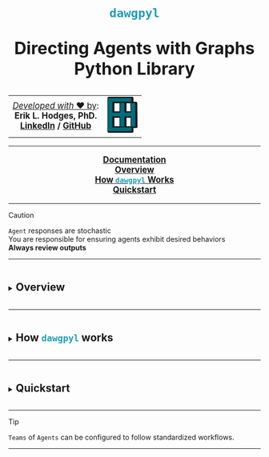   <h1  style="border-color:#219db5;width:100%;border-width:2px;text-align:center;" align="center"> 
  <code style="color:#219db5;">dawgpyl</code><br> 
  <p style="font-size:120%">Directing Agents with Graphs Python Library</p>
  </h1>

<span style="font-size:120%;text-align:center;">

<table style="border-width:0px;border-color:rgba(0,0,0,0);" align="center">
  <tr>
    <td>
      <ins> <i>Developed with</i> <b> ♥ </b>by</ins>:<br>
      <b>Erik L. Hodges, PhD.<b> 
      <br> 
      <a href=https://www.linkedin.com/in/erikhodges>LinkedIn</a>  
      /  
      <a href=https://github.com/ErikHodges>GitHub</a>
    </td>
    <td>
      <a href="https://www.ErikHodges.com"><img src="docs/assets/EH_Logo.png" width="60"></a>
    </td>
    </tr>
</table>

<!-- | <ins> _Developed with_ **♥** _by_</ins>:  <br>**Erik L. Hodges, PhD.** <br> [**LinkedIn**](https://www.linkedin.com/in/erikhodges/)  /  [**GitHub**](https://github.com/ErikHodges)  |  <a href="https://www.ErikHodges.com"><img src="docs/assets/EH_Logo.png" width="60"></a> |
|---|---| -->

</span>

<hr style="border-color:#219db5;width:100%;border-width:2px;text-align:left;margin-left:0">

<div id="navigation">
<span style="font-size:120%;font-weight:bold;text-align:center;" align="center">


<a href=https://ErikHodges.github.io/dawgpyl>Documentation</a><br>
<a href=#overview>Overview</a><br>
<a href=#how_dawgpyl_works>How <code style="color:#219db5">dawgpyl</code> Works</a><br>
<a href=#quickstart>Quickstart</a><br>

</span>
</div>



<hr style="border-color:#219db5;width:100%;border-width:2px;text-align:left;margin-left:0">

> [!CAUTION]
> `Agent` responses are stochastic  
> You are responsible for ensuring agents exhibit desired behaviors  
> **Always review outputs**  

<hr style="border-color:#219db5;width:100%;border-width:2px;text-align:left;margin-left:0">



<div id="overview" >
<details><summary><h2 style="display:inline-block;border-color:rgba(0,0,0,0)">
Overview
</h2></summary>

- Recent advances in large language models (LLMs) have made these systems capable of outputting structured content.
- Leveraging structured inputs and outputs, LLM-based `Agents` can be made to consistenly execute dynamic workflows.
- The <code style="color:#219db5;">dawgpyl</code> library provides a common framework to configure `Agents` and orchestrate interactions between `Teams`.
- Simply put, a user can define a goal and a `Teams` of `Agents` will work to accomplish it.
- Each `Agent` can be configured to guide and constrain its behaviors to suit your needs.

<br>

</details></div>

<hr style="border-color:#219db5;width:100%;border-width:2px;text-align:left;margin-left:0">


<div id="how_dawgpyl_works">
<details><summary><h2 style="display:inline-block;border-color:rgba(0,0,0,0)">
How <code style="color:#219db5;">dawgpyl</code> works
</h2></summary>



### Core Classes

<span style="font-size:100%;font-weight:normal">

- `Prompt` ( `PromptSystem` , `PromptUser`, `ResponseFormat` )

- `Task` ( `Prompt` )

- `Agent` ( `Task`)

- `Team`( [
      `Agent`<sub style="font-size:75%;font-weight:normal">1</sub>,
      `Agent`<sub style="font-size:75%;font-weight:normal">2</sub>,
      `Agent`<sub style="font-size:75%;font-weight:normal">3</sub>,
      **...**
      ]
)
- `Project`(
      [
        `Team`<sub style="font-size:75%;font-weight:normal">1</sub>,
        `Team`<sub style="font-size:75%;font-weight:normal">2</sub>,
        **...**
        ]
)
<br><br>

<!-- ---
#### Expression
$Result = Project(
  [
    Team(
      [
        Agent_1(Task_1(PromptSystem_1,PromptUser_1,ResponseFormat_1)),
        Agent_2(Task_2(PromptSystem_2,PromptUser_2,ResponseFormat_2)),
        Agent_3(Task_3(PromptSystem_3,PromptUser_3,ResponseFormat_3)),
      ],
    ),
    Team(
      [
        Agent_4(Task_4(PromptSystem_4,PromptUser_4,ResponseFormat_4)),
        Agent_5(Task_5(PromptSystem_5,PromptUser_5,ResponseFormat_5)),
      ],
    ),
  ]
)
$ -->


---
- `APIs`
  - Application program interface (API) to a model or tool provider
  - Often requires you to register an account and create an API key
  - API keys are stored in
    - `configs/apis.py`
<br>

---
- `Model`
  - A specific version of a model
    - (e.g., "gpt-4", "4o", "claude-3.7", "deepseek-r1")
  - **Currently supported model types**: ["embedding","llm"]
- `ModelConfig`
  - `configs/models.py`
<br>

---

<!-- - `Persona`
  - A general role that is assigned to an `Agent`

---
 -->

- `Agent` 
  - Single instances of an LLM-client (i.e., a chat).
  - An `Agent` is given a `Task`
- `AgentConfig`
  - Name
  - Model
  - Persona
  - Task
  - ~~Team~~ **?????**
<br>

---

- `Tasks`
- `TaskConfig`
<br>

---

- `Teams` 
  - Groups of `Agents`
  - `Teams` are given `Goals`
- `TeamConfig`
  - Name: "Research"
  - Supervisor: `Agent`
  - Members: [`Agent`,`Agent`]
  - Goal: "Please produce a cohesive report summarizing the reasons that Erik is a cool guy"
  - Log: [{`Target`:`Event`},{`Target`:`Event`}]
<br>

<!-- 
note: This feels unnecessary, since I already have a `Team` collection.
note: IF it is possible that a Team's members can be a collection of teams, then this will work!
- `Projects` 
  - Groups of `Teams`
  - `Projects` are given `Milestones`
- `ProjectConfig`
  - Name: "Application development"
  - Supervisor: `Agent`
  - Members: [`Team`,`Team`]
<br><br> -->

</span>

---

### Architecture

<img src="docs/assets/architecture.svg" width="1024"/>
<br>

</details></div>



<hr style="border-color:#219db5;width:100%;border-width:2px;text-align:left;margin-left:0">

<div id="quickstart">
<details><summary><h2 style="display:inline-block;border-color:rgba(0,0,0,0)">Quickstart
</h2></summary>

### 0. Requirements 
- Skills
  - Basic understanding of python programming
- Programmatic access to an LLM (API key)
  - OpenAI
  - Anthropic
- Software
  - git
  - python 3.11
- [Documentation](https://erikhodges.github.io/dawgpyl/)
  - (Offline) view the docs in your browser using the [mkdocs library](https://www.mkdocs.org/)
    > ```bash
    > # install mkdocs
    > pip install -U mkdocs
    > # Navigate to the dawgpyl directory
    > cd dawgpyl
    > # Serve the documents
    > mkdocs serve
    > ```


### 1. Clone the <code style="color:#219db5;">dawgpyl</code> repository to your local machine

> ```bash
> # Navigate to the directory you use to develop code
> cd YOUR_CODE_DIRECTORY
> git clone https://github.com/ErikHodges/dawgpyl.git
> ```

### 2. Create a virtual environment and activate it

- **Windows**
  > ```bash
  > # Navigate to the directory where you cloned the repository
  > cd YOUR_CODE_DIRECTORY/dawgpyl
  > python -m venv dpenv
  > dpenv/Scripts/activate
  > ```

- **Linux**
  > ```bash
  > # Navigate to the directory where you cloned the repository
  > cd YOUR_CODE_DIRECTORY/dawgpyl
  > python -m venv dpenv
  > dpenv/bin/activate
  > ```

### 3. Install <code style="color:#219db5;">dawgpyl</code> dependencies

> ```bash
> # Navigate to the directory where you cloned the repository  
> python -m pip install --upgrade pip
> python -m pip install .
> ```


### 4. Open the quickstart notebook

> ```bash
> # Run the 01_COPILOT.ipynb file
> notebooks/01_COPILOT.ipynb
> ```
<br>

---

</details></div>

<hr style="border-color:#219db5;width:100%;border-width:2px;text-align:left;margin-left:0">

> [!TIP]
> `Teams` of `Agents` can be configured to follow standardized workflows.

<hr style="border-color:#219db5;width:100%;border-width:2px;text-align:left;margin-left:0">


